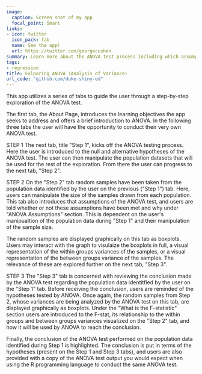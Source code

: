 ```yaml
---
image:
  caption: Screen shot of my app
  focal_point: Smart
links:
- icon: twitter
  icon_pack: fab
  name: See the app!
  url: https://twitter.com/georgecushen
summary: Learn more about the ANOVA test process including which assumptions the test makes and the meaning behind the test conclusion.
tags:
- regression
title: Exlporing ANOVA (Analysis of Variance)
url_code: "github.com/duke-shiny-ed"
---
```


This app utilizes a series of tabs to guide the user through a step-by-step exploration of the ANOVA test.

The first tab, the About Page, introduces the learning objectives the app seeks to address and offers a brief introduction to ANOVA. In the following three tabs the user will have the opportunity to conduct their very own ANOVA test.

STEP 1
The next tab, title "Step 1", kicks off the ANOVA testing process. Here the user is introduced to the null and alternative hypotheses of the ANOVA test. The user can then manipulate the population datasets that will be used for the rest of the exploration. From there the user can progress to the next tab, "Step 2".

STEP 2
On the "Step 2" tab random samples have been taken from the population data identified by the user on the previous ("Step 1") tab. Here, users can manipulate the size of the samples drawn from each population. This tab also introduces that assumptions of the ANOVA test, and users are told whether or not these assumptions have been met and why under "ANOVA Assumptions" section. This is dependent on the user's manipualtion of the population data during "Step 1" and their manipulation of the sample size.

The random samples are displayed graphically on this tab as boxplots. Users may interact with the graph to visulaize the boxplots in full, a visual representation of the within groups variances of the samples, or a visual representation of the between groups variance of the samples. The relevance of these are explored further on the next tab, "Step 3".

STEP 3
The "Step 3" tab is concerned with reviewing the conclusion made by the ANOVA test regarding the population data identitfied by the user on the "Step 1" tab. Before receiving the conclusion, users are reminded of the hypotheses tested by ANOVA. Once again, the random samples from Step 2, whose variances are being analyzed by the ANOVA test on this tab, are displayed graphically as boxplots. Under the "What is the F-statistic" section users are introduced to the F-stat, its relationship to the within groups and between groups variances visualized on the "Step 2" tab, and how it will be used by ANOVA to reach the conclusion. 

Finally, the conclusion of the ANOVA test performed on the population data identified during Step 1 is highlighted. The conclusion is put in terms of the hypotheses (present on the Step 1 and Step 3 tabs), and users are also provided with a copy of the ANOVA test output you would expect when using the R programming language to conduct the same ANOVA test.





